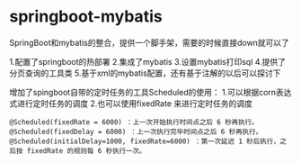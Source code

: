 # springboot-mybatis
SpringBoot和mybatis的整合，提供一个脚手架，需要的时候直接down就可以了

1.配置了springboot的热部署
2.集成了mybatis
3.设置mybatis打印sql
4.提供了分页查询的工具类
5.基于xml的mybatis配置，还有基于注解的以后可以探讨下

  增加了spingboot自带的定时任务的工具Scheduled的使用：
    1.可以根据corn表达式进行定时任务的调度
    2.也可以使用fixedRate 来进行定时任务的调度
    
    
    @Scheduled(fixedRate = 6000) ：上一次开始执行时间点之后 6 秒再执行。
    @Scheduled(fixedDelay = 6000) ：上一次执行完毕时间点之后 6 秒再执行。
    @Scheduled(initialDelay=1000, fixedRate=6000) ：第一次延迟 1 秒后执行，之后按 fixedRate 的规则每 6 秒执行一次。
    
    
    